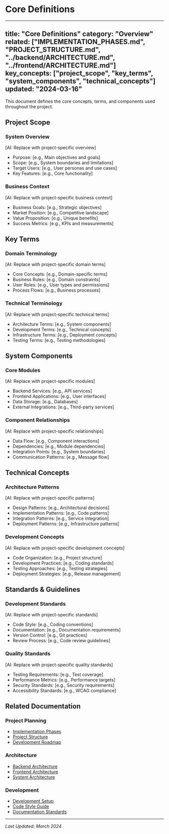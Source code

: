 # Core Definitions

---
title: "Core Definitions"
category: "Overview"
related: ["IMPLEMENTATION_PHASES.md", "PROJECT_STRUCTURE.md", "../backend/ARCHITECTURE.md", "../frontend/ARCHITECTURE.md"]
key_concepts: ["project_scope", "key_terms", "system_components", "technical_concepts"]
updated: "2024-03-16"
---

This document defines the core concepts, terms, and components used throughout the project.

## Project Scope

### System Overview
[AI: Replace with project-specific overview]
- Purpose: [e.g., Main objectives and goals]
- Scope: [e.g., System boundaries and limitations]
- Target Users: [e.g., User personas and use cases]
- Key Features: [e.g., Core functionality]

### Business Context
[AI: Replace with project-specific business context]
- Business Goals: [e.g., Strategic objectives]
- Market Position: [e.g., Competitive landscape]
- Value Proposition: [e.g., Unique benefits]
- Success Metrics: [e.g., KPIs and measurements]

## Key Terms

### Domain Terminology
[AI: Replace with project-specific domain terms]
- Core Concepts: [e.g., Domain-specific terms]
- Business Rules: [e.g., Domain constraints]
- User Roles: [e.g., User types and permissions]
- Process Flows: [e.g., Business processes]

### Technical Terminology
[AI: Replace with project-specific technical terms]
- Architecture Terms: [e.g., System components]
- Development Terms: [e.g., Technical concepts]
- Infrastructure Terms: [e.g., Deployment concepts]
- Testing Terms: [e.g., Testing methodologies]

## System Components

### Core Modules
[AI: Replace with project-specific modules]
- Backend Services: [e.g., API services]
- Frontend Applications: [e.g., User interfaces]
- Data Storage: [e.g., Databases]
- External Integrations: [e.g., Third-party services]

### Component Relationships
[AI: Replace with project-specific relationships]
- Data Flow: [e.g., Component interactions]
- Dependencies: [e.g., Module dependencies]
- Integration Points: [e.g., System boundaries]
- Communication Patterns: [e.g., Message flow]

## Technical Concepts

### Architecture Patterns
[AI: Replace with project-specific patterns]
- Design Patterns: [e.g., Architectural decisions]
- Implementation Patterns: [e.g., Code patterns]
- Integration Patterns: [e.g., Service integration]
- Deployment Patterns: [e.g., Infrastructure patterns]

### Development Concepts
[AI: Replace with project-specific development concepts]
- Code Organization: [e.g., Project structure]
- Development Practices: [e.g., Coding standards]
- Testing Approaches: [e.g., Testing strategies]
- Deployment Strategies: [e.g., Release management]

## Standards & Guidelines

### Development Standards
[AI: Replace with project-specific standards]
- Code Style: [e.g., Coding conventions]
- Documentation: [e.g., Documentation requirements]
- Version Control: [e.g., Git practices]
- Review Process: [e.g., Code review guidelines]

### Quality Standards
[AI: Replace with project-specific quality standards]
- Testing Requirements: [e.g., Test coverage]
- Performance Metrics: [e.g., Performance targets]
- Security Standards: [e.g., Security requirements]
- Accessibility Standards: [e.g., WCAG compliance]

## Related Documentation

### Project Planning
- [Implementation Phases](IMPLEMENTATION_PHASES.md)
- [Project Structure](PROJECT_STRUCTURE.md)
- [Development Roadmap](DEVELOPMENT_ROADMAP.md)

### Architecture
- [Backend Architecture](../backend/ARCHITECTURE.md)
- [Frontend Architecture](../frontend/ARCHITECTURE.md)
- [System Architecture](SYSTEM_ARCHITECTURE.md)

### Development
- [Development Setup](../development/SETUP.md)
- [Code Style Guide](../standards/CODE_STYLE.md)
- [Documentation Standards](../standards/DOCUMENTATION.md)

---

*Last Updated: March 2024* 